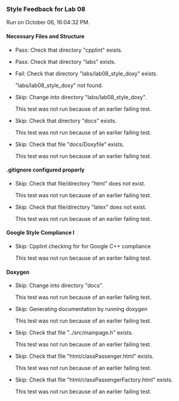 ### Style Feedback for Lab 08

Run on October 06, 16:04:32 PM.


#### Necessary Files and Structure

+ Pass: Check that directory "cpplint" exists.

+ Pass: Check that directory "labs" exists.

+ Fail: Check that directory "labs/lab08_style_doxy" exists.

     "labs/lab08_style_doxy" not found.

+ Skip: Change into directory "labs/lab08_style_doxy".

  This test was not run because of an earlier failing test.

+ Skip: Check that directory "docs" exists.

  This test was not run because of an earlier failing test.

+ Skip: Check that file "docs/Doxyfile" exists.

  This test was not run because of an earlier failing test.


#### .gitignore configured properly

+ Skip: Check that file/directory "html" does not exist.

  This test was not run because of an earlier failing test.

+ Skip: Check that file/directory "latex" does not exist.

  This test was not run because of an earlier failing test.


#### Google Style Compliance I

+ Skip: Cpplint checking for for Google C++ compliance

  This test was not run because of an earlier failing test.


#### Doxygen

+ Skip: Change into directory "docs".

  This test was not run because of an earlier failing test.

+ Skip: Generating documentation by running doxygen

  This test was not run because of an earlier failing test.

+ Skip: Check that file "../src/mainpage.h" exists.

  This test was not run because of an earlier failing test.

+ Skip: Check that file "html/classPassenger.html" exists.

  This test was not run because of an earlier failing test.

+ Skip: Check that file "html/classPassengerFactory.html" exists.

  This test was not run because of an earlier failing test.

